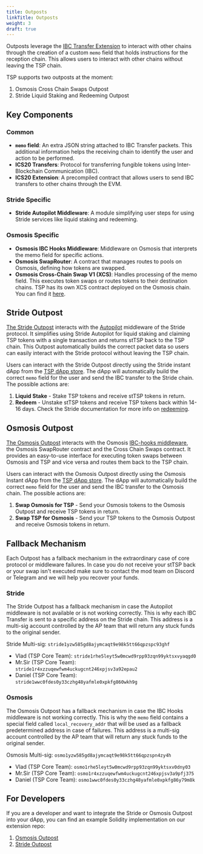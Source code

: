 ```yaml
---
title: Outposts
linkTitle: Outposts
weight: 3
draft: true
---
```


Outposts leverage the [IBC Transfer Extension](/docs/dapp-dev/create-smart-contract/ibc-transfer/) to interact with other chains through the creation of a custom `memo` field that holds instructions for the reception chain. This allows users to interact with other chains without leaving the TSP chain. 

TSP supports two outposts at the moment:

1. Osmosis Cross Chain Swaps Outpost
2. Stride Liquid Staking and Redeeming Outpost

## Key Components

### Common

- **`memo` field**: An extra JSON string attached to IBC Transfer packets. This additional information helps
  the receiving chain to identify the user and action to be performed.
- **ICS20 Transfers**: Protocol for transferring fungible tokens using Inter-Blockchain Communication (IBC).
- **ICS20 Extension**: A precompiled contract that allows users to send IBC transfers to other chains through the EVM.

### Stride Specific

- **Stride Autopilot Middleware**: A module simplifying user steps for using Stride services like liquid staking
  and redeeming.

### Osmosis Specific

- **Osmosis IBC Hooks Middleware**: Middleware on Osmosis that interprets the memo field for specific actions.
- **Osmosis SwapRouter**: A contract that manages routes to pools on Osmosis, defining how tokens are swapped.
- **Osmosis Cross-Chain Swap V1 (XCS)**: Handles processing of the memo field.
  This executes token swaps or routes tokens to their destination chains.
  TSP has its own XCS contract deployed on the Osmosis chain.
  You can find it [here](https://celatone.osmosis.zone/osmosis-1/contracts/osmo18rj46qcpr57m3qncrj9cuzm0gn3km08w5jxxlnw002c9y7xex5xsu74ytz).

## Stride Outpost

[The Stride Outpost](https://store.tsp.network/dapps/staking/stride) interacts with the [Autopilot](https://docs.stride.zone/docs/integrate-liquid-staking) middleware of the Stride protocol.
It simplifies using Stride Autopilot for liquid staking and claiming TSP tokens with a single transaction
and returns stTSP back to the TSP chain. This Outpost automatically builds the correct packet data so users
can easily interact with the Stride protocol without leaving the TSP chain.

Users can interact with the Stride Outpost directly using the Stride instant dApp
from the [TSP dApp store](https://app.tsp.network/dapps/staking/stride). The dApp will automatically build
the correct `memo` field for the user and send the IBC transfer to the Stride chain. The possible actions are:

1. **Liquid Stake** - Stake TSP tokens and receive stTSP tokens in return.
2. **Redeem** - Unstake stTSP tokens and receive TSP tokens back within 14-16 days. Check
  the Stride documentation for more info on [redeeming](https://docs.stride.zone/docs/unstaking).

## Osmosis Outpost

[The Osmosis Outpost](https://app.tsp.network/dapps/defi/osmosis) interacts with the Osmosis [IBC-hooks middleware](https://github.com/osmosis-labs/osmosis/tree/main/x/ibc-hooks), the Osmosis SwapRouter contract
and the Cross Chain Swaps contract. It provides an easy-to-use interface for executing token swaps between
Osmosis and TSP and vice versa and routes them back to the TSP chain.

Users can interact with the Osmosis Outpost directly using the Osmosis Instant dApp
from the [TSP dApp store](https://store.tsp.network/dapps/defi/osmosis). The dApp will automatically build
the correct `memo` field for the user and send the IBC transfer to the Osmosis chain. The possible actions are:

1. **Swap Osmosis for TSP** - Send your Osmosis tokens to the Osmosis Outpost and receive TSP tokens in return.
2. **Swap TSP for Osmosis** - Send your TSP tokens to the Osmosis Outpost and receive Osmosis tokens in return.

## Fallback Mechanism

Each Outpost has a fallback mechanism in the extraordinary case of core protocol or middleware failures.
In case you do not receive your stTSP back or your swap isn't executed make sure to contact the
mod team on Discord or Telegram and we will help you recover your funds.

### Stride

The Stride Outpost has a fallback mechanism in case the Autopilot middleware is not available or is not working
correctly. This is why each IBC Transfer is sent to a specific address on the Stride chain. This address is
a multi-sig account controlled by the AP team that will return any stuck funds to the original sender.

Stride Multi-sig: `stride1yzw585gd8ajymcaqt9e98k5tt66qpzspc93ghf`

- Vlad (TSP Core Team): `stride1rhe5leyt5w0mcwd9rpp93zqn99yktsxvyaqgd0`
- Mr.Sir (TSP Core Team): `stride1r4xzzuqewfwm4uckugcnt246xpjsv3a92epau2`
- Daniel (TSP Core Team): `stride1wwc0fdes0y33czhg48yafmle0xpkfg860wkh9g`

### Osmosis

The Osmosis Outpost has a fallback mechanism in case the IBC Hooks middleware is not working correctly.
This is why the `memo` field contains a special field called `local_recovery_addr` that will be used as a fallback
predetermined address in case of failures. This address is a multi-sig account controlled by the AP team
that will return any stuck funds to the original sender.

Osmosis Multi-sig: `osmo1yzw585gd8ajymcaqt9e98k5tt66qpzspn4zy4h`

- Vlad (TSP Core Team): `osmo1rhe5leyt5w0mcwd9rpp93zqn99yktsxv0dny03`
- Mr.Sir (TSP Core Team): `osmo1r4xzzuqewfwm4uckugcnt246xpjsv3a9pfj375`
- Daniel (TSP Core Team): `osmo1wwc0fdes0y33czhg48yafmle0xpkfg86y79m8k`

## For Developers

If you are a developer and want to integrate the Stride or Osmosis Outpost into your dApp, you can find
an example Solidity implementation on our extension repo:

1. [Osmosis Outpost](https://github.com/tspnetwork/tspchain/extensions/tree/main/outposts/osmosis)
2. [Stride Outpost](https://github.com/tspnetwork/tspchain/extensions/tree/main/outposts/stride)